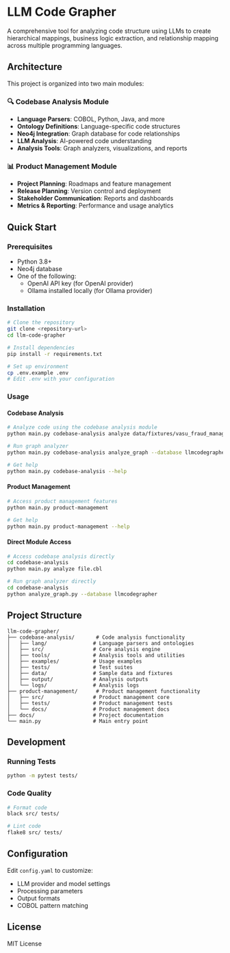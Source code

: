 # LLM Code Grapher

A comprehensive tool for analyzing code structure using LLMs to create hierarchical mappings, business logic extraction, and relationship mapping across multiple programming languages.

## Architecture

This project is organized into two main modules:

### 🔍 Codebase Analysis Module
- **Language Parsers**: COBOL, Python, Java, and more
- **Ontology Definitions**: Language-specific code structures
- **Neo4j Integration**: Graph database for code relationships
- **LLM Analysis**: AI-powered code understanding
- **Analysis Tools**: Graph analyzers, visualizations, and reports

### 📊 Product Management Module
- **Project Planning**: Roadmaps and feature management
- **Release Planning**: Version control and deployment
- **Stakeholder Communication**: Reports and dashboards
- **Metrics & Reporting**: Performance and usage analytics

## Quick Start

### Prerequisites
- Python 3.8+
- Neo4j database
- One of the following:
  - OpenAI API key (for OpenAI provider)
  - Ollama installed locally (for Ollama provider)

### Installation
```bash
# Clone the repository
git clone <repository-url>
cd llm-code-grapher

# Install dependencies
pip install -r requirements.txt

# Set up environment
cp .env.example .env
# Edit .env with your configuration
```

### Usage

#### Codebase Analysis
```bash
# Analyze code using the codebase analysis module
python main.py codebase-analysis analyze data/fixtures/vasu_fraud_management_cobol_reformatted.cbl

# Run graph analyzer
python main.py codebase-analysis analyze_graph --database llmcodegrapher

# Get help
python main.py codebase-analysis --help
```

#### Product Management
```bash
# Access product management features
python main.py product-management

# Get help
python main.py product-management --help
```

#### Direct Module Access
```bash
# Access codebase analysis directly
cd codebase-analysis
python main.py analyze file.cbl

# Run graph analyzer directly
cd codebase-analysis
python analyze_graph.py --database llmcodegrapher
```

## Project Structure

```
llm-code-grapher/
├── codebase-analysis/       # Code analysis functionality
│   ├── lang/               # Language parsers and ontologies
│   ├── src/                # Core analysis engine
│   ├── tools/              # Analysis tools and utilities
│   ├── examples/           # Usage examples
│   ├── tests/              # Test suites
│   ├── data/               # Sample data and fixtures
│   ├── output/             # Analysis outputs
│   └── logs/               # Analysis logs
├── product-management/      # Product management functionality
│   ├── src/                # Product management core
│   ├── tests/              # Product management tests
│   └── docs/               # Product management docs
├── docs/                   # Project documentation
└── main.py                 # Main entry point
```

## Development

### Running Tests
```bash
python -m pytest tests/
```

### Code Quality
```bash
# Format code
black src/ tests/

# Lint code
flake8 src/ tests/
```

## Configuration

Edit `config.yaml` to customize:
- LLM provider and model settings
- Processing parameters
- Output formats
- COBOL pattern matching

## License

MIT License
